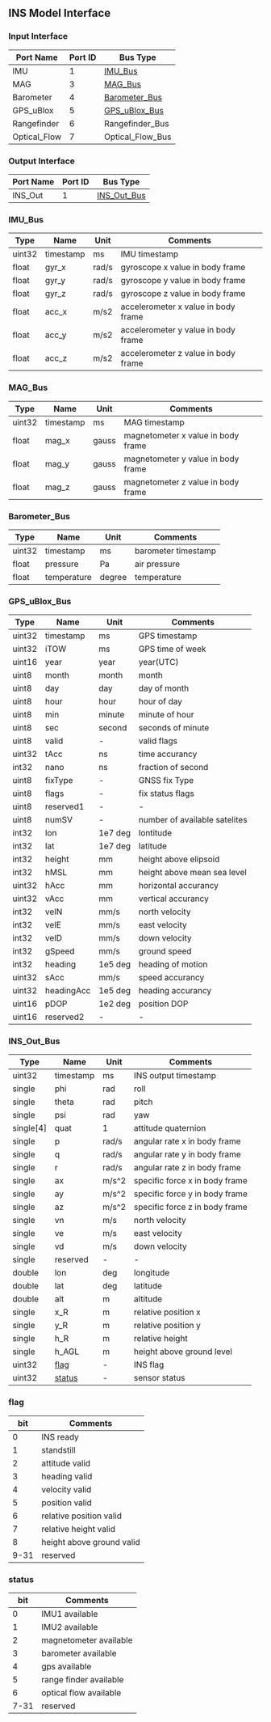 ## INS Model Interface

### Input Interface

| Port Name    | Port ID | Bus Type         |
| ------------ | ------- | ---------------- |
| IMU          | 1       | [IMU_Bus](#IMU_Bus)          |
| MAG          | 3       | [MAG_Bus](#MAG_Bus)          |
| Barometer    | 4       | [Barometer_Bus](#Barometer_Bus)    |
| GPS_uBlox    | 5       | [GPS_uBlox_Bus](#GPS_uBlox_Bus)    |
| Rangefinder  | 6       | Rangefinder_Bus        |
| Optical_Flow | 7       | Optical_Flow_Bus |

### Output Interface

| Port Name | Port ID | Bus Type    |
| --------- | ------- | ----------- |
| INS_Out   | 1       | [INS_Out_Bus](#INS_Out_Bus) |

### IMU_Bus

Type   | Name             | Unit        | Comments
-----  | --------------   | ----------  | ----------------
uint32 | timestamp        | ms          | IMU timestamp
float  | gyr_x            | rad/s       | gyroscope x value in body frame
float  | gyr_y            | rad/s       | gyroscope y value in body frame
float  | gyr_z            | rad/s       | gyroscope z value in body frame
float  | acc_x            | m/s2        | accelerometer x value in body frame
float  | acc_y            | m/s2        | accelerometer y value in body frame
float  | acc_z            | m/s2        | accelerometer z value in body frame

### MAG_Bus

Type   | Name             | Unit        | Comments
-----  | --------------   | ----------  | ----------------
uint32 | timestamp        | ms          | MAG timestamp
float  | mag_x            | gauss       | magnetometer x value in body frame
float  | mag_y            | gauss       | magnetometer y value in body frame
float  | mag_z            | gauss       | magnetometer z value in body frame

### Barometer_Bus

Type   | Name              | Unit       | Comments
-----  | --------------    | ---------- | ----------------
uint32 | timestamp         | ms         | barometer timestamp
float  | pressure          | Pa         | air pressure
float  | temperature       | degree     | temperature

### GPS_uBlox_Bus

Type   | Name             | Unit        | Comments
-----  | --------------   | ----------  | ----------------
uint32 | timestamp        | ms          | GPS timestamp
uint32 | iTOW             | ms          | GPS time of week
uint16 | year             | year        | year(UTC)
uint8  | month            | month       | month
uint8  | day              | day         | day of month
uint8  | hour             | hour        | hour of day
uint8  | min              | minute      | minute of hour
uint8  | sec              | second      | seconds of minute
uint8  | valid            | -           | valid flags
uint32 | tAcc             | ns          | time accurancy
int32  | nano             | ns          | fraction of second
uint8  | fixType          | -           | GNSS fix Type
uint8  | flags            | -           | fix status flags
uint8  | reserved1        | -           | -
uint8  | numSV            | -           | number of available satelites
int32  | lon              | 1e7 deg     | lontitude
int32  | lat              | 1e7 deg     | latitude
int32  | height           | mm          | height above elipsoid
int32  | hMSL             | mm          | height above mean sea level
uint32 | hAcc             | mm          | horizontal accurancy
uint32 | vAcc             | mm          | vertical accurancy
int32  | velN             | mm/s        | north velocity
int32  | velE             | mm/s        | east velocity
int32  | velD             | mm/s        | down velocity
int32  | gSpeed           | mm/s        | ground speed
int32  | heading          | 1e5 deg     | heading of motion
uint32 | sAcc             | mm/s        | speed accurancy
uint32 | headingAcc       | 1e5 deg     | heading accurancy
uint16 | pDOP             | 1e2 deg     | position DOP
uint16 | reserved2        | -           | -

### INS_Out_Bus

Type   | Name             | Unit        | Comments
-----  | --------------   | ----------  | ----------------
uint32 | timestamp        | ms          | INS output timestamp
single | phi              | rad         | roll
single | theta            | rad         | pitch
single | psi              | rad         | yaw
single[4]| quat           | 1           | attitude quaternion
single | p                | rad/s       | angular rate x in body frame
single | q                | rad/s       | angular rate y in body frame
single | r                | rad/s       | angular rate z in body frame
single | ax               | m/s^2       | specific force x in body frame
single | ay               | m/s^2       | specific force y in body frame
single | az               | m/s^2       | specific force z in body frame
single | vn               | m/s         | north velocity
single | ve               | m/s         | east velocity
single | vd               | m/s         | down velocity
single | reserved         | -           | -
double | lon              | deg         | longitude
double | lat              | deg         | latitude
double | alt              | m           | altitude
single | x_R              | m           | relative position x
single | y_R              | m           | relative position y
single | h_R              | m           | relative height
single | h_AGL            | m           | height above ground level
uint32 |[flag](#flag)     | -           | INS flag
uint32 |[status](#status) | -           | sensor status

### flag

bit    | Comments
-----  | --------------
0      | INS ready
1      | standstill
2      | attitude valid
3      | heading valid
4      | velocity valid
5      | position valid
6      | relative position valid
7      | relative height valid
8      | height above ground valid
9-31   | reserved

### status

bit    | Comments
-----  | --------------
0      | IMU1 available
1      | IMU2 available
2      | magnetometer available
3      | barometer available
4      | gps available
5      | range finder available
6      | optical flow available
7-31   | reserved
